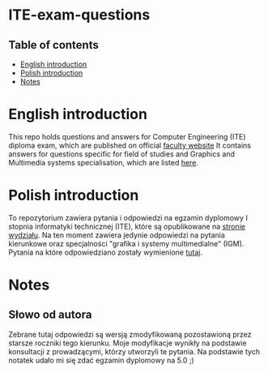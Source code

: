# ITE-exam-questions
## Table of contents
- [English introduction](#English-introduction)
- [Polish introduction](#Polish-introduction)
- [Notes](#Notes)
# English introduction
This repo holds questions and answers for Computer Engineering (ITE) diploma exam, 
which are published on official [faculty website](https://weka.pwr.edu.pl/studenci/dyplomanci/pytania-na-egzamin-dyplomowy ) 
It contains answers for questions specific for field of studies and Graphics and Multimedia systems specialisation, which are listed [here](https://github.com/DocentSzachista/ITE-exam-questions/blob/master/Pytania.md). 

# Polish introduction

To repozytorium zawiera pytania i odpowiedzi na egzamin dyplomowy I stopnia informatyki technicznej (ITE), które są opublikowane na [stronie wydziału](https://weka.pwr.edu.pl/studenci/dyplomanci/pytania-na-egzamin-dyplomowy).
Na ten moment zawiera jedynie odpowiedzi na pytania kierunkowe oraz specjalności "grafika i systemy multimedialne" (IGM). Pytania na które odpowiedziano zostały wymienione [tutaj](https://github.com/DocentSzachista/ITE-exam-questions/blob/master/Pytania.md). 

# Notes
## Słowo od autora
Zebrane tutaj odpowiedzi są wersją zmodyfikowaną pozostawioną przez starsze roczniki tego kierunku. 
Moje modyfikacje wynikły na podstawie konsultacji z prowadzącymi, którzy utworzyli te pytania. Na podstawie tych notatek udało mi się zdać egzamin dyplomowy na 5.0 ;) 
